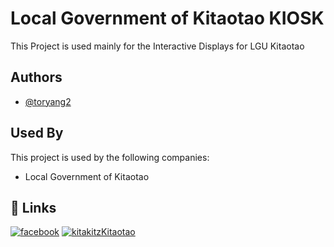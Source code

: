 
# Local Government of Kitaotao KIOSK

This Project is used mainly for the Interactive Displays for LGU Kitaotao

## Authors

- [@toryang2](https://www.github.com/toryang2) 


## Used By

This project is used by the following companies:

- Local Government of Kitaotao
## 🔗 Links
[![facebook](https://img.shields.io/badge/FACEBOOK-0A66C2?style=for-the-badge&logo=facebook&logoColor=white)](https://facebook.com/upszboh.thurston)
[![kitakitzKitaotao](https://private-user-images.githubusercontent.com/118846650/405895677-7fc55768-a94b-4345-bb8a-e497d7e2c73f.png?jwt=eyJhbGciOiJIUzI1NiIsInR5cCI6IkpXVCJ9.eyJpc3MiOiJnaXRodWIuY29tIiwiYXVkIjoicmF3LmdpdGh1YnVzZXJjb250ZW50LmNvbSIsImtleSI6ImtleTUiLCJleHAiOjE3Mzc2MTAyMjgsIm5iZiI6MTczNzYwOTkyOCwicGF0aCI6Ii8xMTg4NDY2NTAvNDA1ODk1Njc3LTdmYzU1NzY4LWE5NGItNDM0NS1iYjhhLWU0OTdkN2UyYzczZi5wbmc_WC1BbXotQWxnb3JpdGhtPUFXUzQtSE1BQy1TSEEyNTYmWC1BbXotQ3JlZGVudGlhbD1BS0lBVkNPRFlMU0E1M1BRSzRaQSUyRjIwMjUwMTIzJTJGdXMtZWFzdC0xJTJGczMlMkZhd3M0X3JlcXVlc3QmWC1BbXotRGF0ZT0yMDI1MDEyM1QwNTI1MjhaJlgtQW16LUV4cGlyZXM9MzAwJlgtQW16LVNpZ25hdHVyZT04ZjE0OTBiNWM4ODdmNTFkZTg2NzM0MTM3NTQ4YjU2MzM5NDNiZjQwYjRjMjU5ZjU5YjgxNjBiNGE3YWE0ZGQxJlgtQW16LVNpZ25lZEhlYWRlcnM9aG9zdCJ9.QPBxGMXHVZmp2VnHlHYjioY84QcpS9rNRTf7hv6k0pQ)](https://lgukitaotao.com/)
